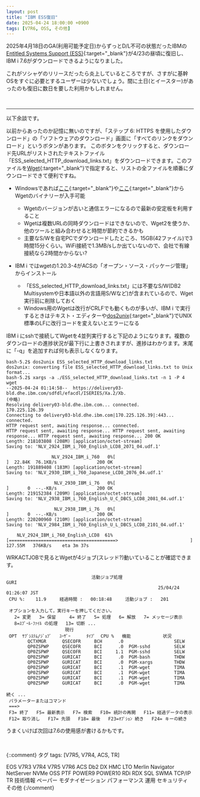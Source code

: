 ```yaml
---
layout: post
title: "IBM ESS復旧"
date: 2025-04-24 18:00:00 +0900
tags: [V7R6, OSS, その他]
---
```

2025年4月18日のGA(利用可能予定日)からずっとD/L不可の状態だったIBMの[Entitled Systems Support (ESS)](https://www.ibm.com/servers/eserver/ess/landing/landing-page){:target="_blank"}が4/23の昼頃に復旧し、IBM i 7.6がダウンロードできるようになりました。

これがソシャゲのリリースだったら炎上しているところですが、さすがに基幹OSをすぐに必要とするユーザーは少ないでしょう。間に土日(とイースター)があったのも復旧に数日を要した利用かもしれません。

<br>

<hr>

以下余談です。

<p>

以前からあったのか記憶に無いのですが、「ステップ 6: HTTPS を使用したダウンロード」の「ソフトウェアのダウンロード」画面に「すべてのリンクをダウンロード」というボタンがあります。
このボタンをクリックすると、ダウンロード先URLがリストされたテキストファイル「ESS_selected_HTTP_download_links.txt」をダウンロードできます。このファイルを[Wget](https://ja.wikipedia.org/wiki/GNU_Wget){:target="_blank"}で指定すると、リストの全ファイルを順番にダウンロードできて便利ですね。

- Windowsであれば[ここ](https://ftp.gnu.org/gnu/wget/){:target="_blank"}や[ここ](https://eternallybored.org/misc/wget/){:target="_blank"}からWgetのバイナリーが入手可能
  - Wgetのバージョンが古いと通信エラーになるので最新の安定板を利用すること
  - Wgetは複数URLの同時ダウンロードはできないので、Wget2を使うか、他のツールと組み合わせると時間が節約できるかも
  - 主要なS/Wを自宅PCでダウンロードしたところ、15GB(42ファイル)で3時間15分くらい。WiFi接続で1.3MB/sしか出ていないので、会社で有線接続なら2時間かからない?
  
- IBM i ではwgetの1.20.3-4がACSの「オープン・ソース・パッケージ管理」からインストール
  - 「ESS_selected_HTTP_download_links.txt」には不要なS/W(DB2 Multisystemや日本語以外の言語用S/Wなど)が含まれているので、Wget実行前に削除しておく
  - Windows用のWgetは改行がCRLFでも動くものが多いが、IBM i で実行するときはテキスト・エディターや[dos2unix](https://dos2unix.sourceforge.io/){:target="_blank"}でUNIX標準のLFに改行コードを変えないとエラーになる

<p>

IBM i にsshで接続してWgetを4並列実行すると下記のようになります。複数のダウンロードの進捗状況が最下行に上書きされますが、進捗はわかります。末尾に「-q」を追加すれば何も表示しなくなります。

```
bash-5.2$ dos2unix ESS_selected_HTTP_download_links.txt
dos2unix: converting file ESS_selected_HTTP_download_links.txt to Unix format...
bash-5.2$ xargs -a ./ESS_selected_HTTP_download_links.txt -n 1 -P 4 wget
--2025-04-24 01:14:58--  https://delivery03-bld.dhe.ibm.com/sdfdl/efacdl/ISERIES/Xa.2/Xb.
(中略)
Resolving delivery03-bld.dhe.ibm.com... connected.
170.225.126.39
Connecting to delivery03-bld.dhe.ibm.com|170.225.126.39|:443... connected.
HTTP request sent, awaiting response... connected.
HTTP request sent, awaiting response... HTTP request sent, awaiting response... HTTP request sent, awaiting response... 200 OK
Length: 218103808 (208M) [application/octet-stream]
Saving to: 'NLV_2924_IBM_i_760_English_LCD8_2071_04.udf.1'

                 NLV_2924_IBM_i_760   0%[                                                                    ]  22.84K  76.1KB/s               200 OK
Length: 191889408 (183M) [application/octet-stream]
Saving to: 'NLV_2930_IBM_i_760_Japanese_LCD8_2076_04.udf.1'

                  NLV_2930_IBM_i_76   0%[                                                                    ]       0  --.-KB/s               200 OK
Length: 219152384 (209M) [application/octet-stream]
Saving to: 'NLV_2938_IBM_i_760_English_U_C_DBCS_LCD8_2081_04.udf.1'

                  NLV_2938_IBM_i_76   0%[                                                                    ]       0  --.-KB/s               200 OK
Length: 220200960 (210M) [application/octet-stream]
Saving to: 'NLV_2984_IBM_i_760_English_U_L_DBCS_LCD8_2101_04.udf.1'

    NLV_2924_IBM_i_760_English_LCD8  61%[========================================>                           ] 127.55M   376KB/s    eta 3m 37s
```

WRKACTJOBで見るとWgetが4ジョブ(スレッド?)動いていることが確認できます。

```
                                活動ジョブ処理                         GURI     
                                                         25/04/24  01:26:07 JST 
 CPU %:    11.9     経過時間 :   00:18:48     活動ジョブ :   201                
                                                                                
 オプションを入力して，実行キーを押してください。                               
   2= 変更   3= 保留     4= 終了   5= 処理   6= 解放   7= メッセージ表示        
   8=ｽﾌﾟｰﾙ･ﾌｧｲﾙ の処理   13= 切断 ...                                           
                      現行                                                      
 OPT  ｻﾌﾞｼｽﾃﾑ/ｼﾞｮﾌﾞ   ﾕｰｻﾞｰ      ﾀｲﾌﾟ  CPU %   機能            状況             
        QCTXMGR      QSECOFR     BCH      .0                   SELW             
        QP0ZSPWP     QSECOFR     BCI      .0  PGM-sshd         SELW             
        QP0ZSPWP     QSECOFR     BCI     1.1  PGM-sshd         SELW             
        QP0ZSPWP     GURICAT     BCI      .0  PGM-bash         THDW             
        QP0ZSPWP     GURICAT     BCI      .0  PGM-xargs        THDW             
        QP0ZSPWP     GURICAT     BCI      .1  PGM-wget         TIMA             
        QP0ZSPWP     GURICAT     BCI      .1  PGM-wget         TIMA             
        QP0ZSPWP     GURICAT     BCI      .1  PGM-wget         TIMA             
        QP0ZSPWP     GURICAT     BCI      .0  PGM-wget         TIMA             
                                                                       続く ... 
 パラメーターまたはコマンド                                                     
 ===>                                                                           
 F3= 終了   F5= 最新表示   F7= 検索   F10= 統計の再開   F11= 経過データの表示   
 F12= 取り消し   F17= 先頭   F18= 最後   F23=ｵﾌﾟｼｮﾝ 続き   F24= キーの続き      
```

<p>

うまくいけば次回は7.6の使用感が書けるかもです。


<br>

{::comment}
タグ
tags: [V7R5, V7R4, ACS, TR]

EOS
V7R3
V7R4
V7R5
V7R6
ACS
Db2
DX
HMC
LTO
Merlin
Navigator
NetServer
NVMe
OSS
PTF
POWER9
POWER10
RDi
RDX
SQL
SWMA
TCP/IP
TR
技術情報
ペーパー
モダナイゼーション
パフォーマンス
運用
セキュリティ
その他
{:/comment}

